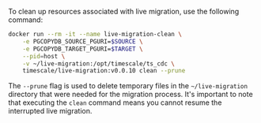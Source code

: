To clean up resources associated with live migration, use the following command:

```sh
docker run --rm -it --name live-migration-clean \
    -e PGCOPYDB_SOURCE_PGURI=$SOURCE \
    -e PGCOPYDB_TARGET_PGURI=$TARGET \
    --pid=host \
    -v ~/live-migration:/opt/timescale/ts_cdc \
    timescale/live-migration:v0.0.10 clean --prune
```

The `--prune` flag is used to delete temporary files in the `~/live-migration` directory
that were needed for the migration process. It's important to note that executing the
`clean` command means you cannot resume the interrupted live migration.
